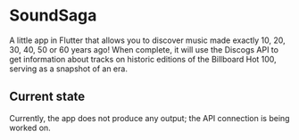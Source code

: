 # SoundSaga

A little app in Flutter that allows you to discover music made exactly 10, 20, 30, 40, 50 or 60 years ago! When complete, it will use the Discogs API to get information about tracks on historic editions of the Billboard Hot 100, serving as a snapshot of an era.

## Current state

Currently, the app does not produce any output; the API connection is being worked on.

